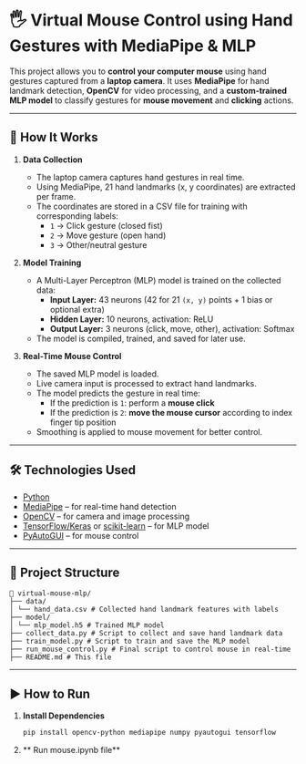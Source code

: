 # 🖐️ Virtual Mouse Control using Hand Gestures with MediaPipe & MLP

This project allows you to **control your computer mouse** using hand gestures captured from a **laptop camera**. It uses **MediaPipe** for hand landmark detection, **OpenCV** for video processing, and a **custom-trained MLP model** to classify gestures for **mouse movement** and **clicking** actions.

---

## 🚀 How It Works

1. **Data Collection**
   - The laptop camera captures hand gestures in real time.
   - Using MediaPipe, 21 hand landmarks (x, y coordinates) are extracted per frame.
   - The coordinates are stored in a CSV file for training with corresponding labels:
     - `1` → Click gesture (closed fist)
     - `2` → Move gesture (open hand)
     - `3` → Other/neutral gesture

2. **Model Training**
   - A Multi-Layer Perceptron (MLP) model is trained on the collected data:
     - **Input Layer:** 43 neurons (42 for 21 `(x, y)` points + 1 bias or optional extra)
     - **Hidden Layer:** 10 neurons, activation: ReLU
     - **Output Layer:** 3 neurons (click, move, other), activation: Softmax
   - The model is compiled, trained, and saved for later use.

3. **Real-Time Mouse Control**
   - The saved MLP model is loaded.
   - Live camera input is processed to extract hand landmarks.
   - The model predicts the gesture in real time:
     - If the prediction is `1`: perform a **mouse click**
     - If the prediction is `2`: **move the mouse cursor** according to index finger tip position
   - Smoothing is applied to mouse movement for better control.

---

## 🛠️ Technologies Used

- [Python](https://www.python.org/)
- [MediaPipe](https://google.github.io/mediapipe/) – for real-time hand detection
- [OpenCV](https://opencv.org/) – for camera and image processing
- [TensorFlow/Keras](https://www.tensorflow.org/) or [scikit-learn](https://scikit-learn.org/) – for MLP model
- [PyAutoGUI](https://pyautogui.readthedocs.io/) – for mouse control

---

## 📂 Project Structure
    📁 virtual-mouse-mlp/
    ├── data/
    │ └── hand_data.csv # Collected hand landmark features with labels
    ├── model/
    │ └── mlp_model.h5 # Trained MLP model
    ├── collect_data.py # Script to collect and save hand landmark data
    ├── train_model.py # Script to train and save the MLP model
    ├── run_mouse_control.py # Final script to control mouse in real-time
    ├── README.md # This file

---

## ▶️ How to Run

1. **Install Dependencies**
   ```bash
   pip install opencv-python mediapipe numpy pyautogui tensorflow
2. ** Run mouse.ipynb file**
